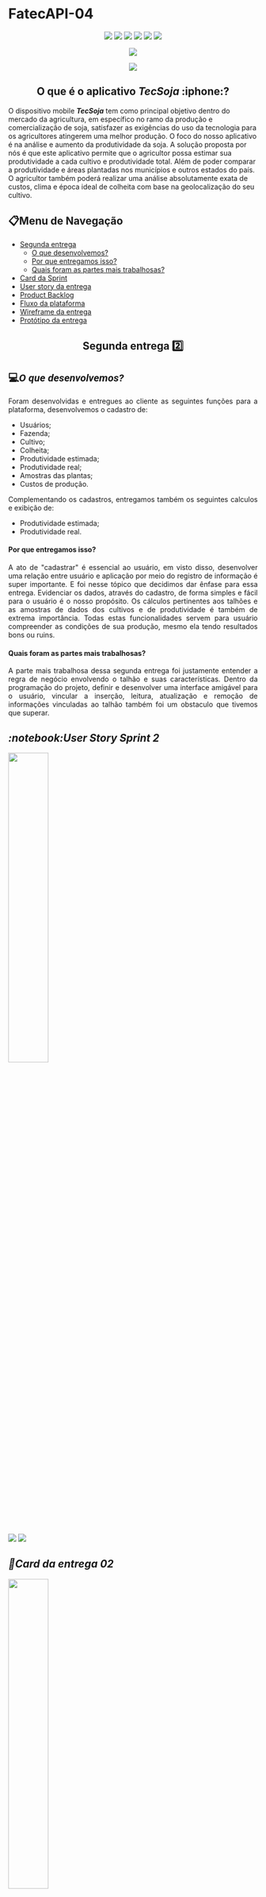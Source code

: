 # FatecAPI-04
<html>
       <head></head>
       <body>
              <p align="center">
                     <img src="https://img.shields.io/badge/JavaScript-F7DF1E?style=for-the-badge&logo=javascript&logoColor=black">
                     <img src="https://img.shields.io/badge/PostgreSQL-316192?style=for-the-badge&logo=postgresql&logoColor=white">
                     <img src="https://img.shields.io/badge/Figma-F24E1E?style=for-the-badge&logo=figma&logoColor=white">
                     <img src="https://img.shields.io/badge/React_Native-20232A?style=for-the-badge&logo=react&logoColor=61DAFB">
                     <img src="https://img.shields.io/badge/Node.js-43853D?style=for-the-badge&logo=node.js&logoColor=white">
                     <img src="https://img.shields.io/badge/Expo-20232A?style=for-the-badge&logo=expo">
              </p>
                
<p align="center">
<img src="https://img.shields.io/badge/status-Concluído-orange?style=for-the-badge&logo=appveyor">
</p>

<p align="center">
<img src="https://img.shields.io/badge/Sprint%20atual-Sprint 2-green?style=for-the-badge&logo=appveyor">
</p>
              
 <h2 align="center">O que é o aplicativo <b><i>TecSoja</b></i> :iphone:?</h2>
 O dispositivo mobile <b><i>TecSoja</b></i> tem como principal objetivo dentro do mercado da agricultura, em específico no ramo da produção e comercialização de soja, satisfazer as exigências do uso da tecnologia para os agricultores atingerem uma melhor produção. O foco do nosso aplicativo é na análise e aumento da produtividade da soja. A solução proposta por nós é que este aplicativo permite que o agricultor possa estimar sua produtividade a cada cultivo e produtividade total. Além de poder comparar a produtividade e áreas plantadas nos municípios e outros estados do país. O agricultor também poderá realizar uma análise absolutamente exata de custos, clima e época ideal de colheita com base na geolocalização do seu cultivo.

              
<h2>📋Menu de Navegação</h2>
       
- <a href="#segundaEntrega">Segunda entrega</a>
  - [O que desenvolvemos?](#o-que-desenvolvemos)
  - [Por que entregamos isso?](#por-que-entregamos-isso)
  - [Quais foram as partes mais trabalhosas?](#quais-foram-as-partes-mais-trabalhosas)
- <a href="#card">Card da Sprint</a>
- <a href="#userStory">User story da entrega</a>
- <a href="#backlog">Product Backlog</a>
- <a href="#funcionamento">Fluxo da plataforma</a>
- <a href="#wireframe">Wireframe da entrega</a>
- <a href="#prototipo">Protótipo da entrega</a>
    
<h2 align="center" id="segundaEntrega">Segunda entrega 2️⃣</h2>

<h2 style="font-family:roboto;">💻<i>O que desenvolvemos?</i></h2>
<p align="justify">
Foram desenvolvidas e entregues ao cliente as seguintes funções para a plataforma, desenvolvemos o cadastro de:
</p>

- Usuários;
- Fazenda;
- Cultivo;
- Colheita;
- Produtividade estimada;
- Produtividade real;
- Amostras das plantas;
- Custos de produção.

<p align="justify">
Complementando os cadastros, entregamos também os seguintes calculos e exibição de:
</p>
              
- Produtividade estimada;
- Produtividade real.
              
#### Por que entregamos isso?
<p align="justify">
A ato de "cadastrar" é essencial ao usuário, em visto disso, desenvolver uma relação entre usuário e aplicação por meio do registro de informação é super importante. E foi nesse tópico que decidimos dar ênfase para essa entrega. Evidenciar os dados, através do cadastro, de forma simples e fácil para o usuário é o nosso propósito. Os cálculos pertinentes aos talhões e as amostras de dados dos cultivos e de produtividade é também de extrema importância. Todas estas funcionalidades servem para usuário compreender as condições de sua produção, mesmo ela tendo resultados bons ou ruins.  
</p>


#### Quais foram as partes mais trabalhosas?
<p align="justify">
A parte mais trabalhosa dessa segunda entrega foi justamente entender a regra de negócio envolvendo o talhão e suas características. Dentro da programação do projeto, definir e desenvolver uma interface amigável para o usuário, vincular a inserção, leitura, atualização e remoção de informações vinculadas ao talhão também foi um obstaculo que tivemos que superar.
</p>

 
<h2 id="userStory"><i>:notebook:User Story Sprint 2</i></h2>


[<img src="https://svgshare.com/i/WF7.svg" width = "40%">](#menu-de-navegação)

<img src=https://github.com/ThomasPalma1/FatecAPI-04/blob/entrega-02/docs/User%20Stories/1_Users_Stories_02.JPG>
<img src=https://github.com/ThomasPalma1/FatecAPI-04/blob/entrega-02/docs/User%20Stories/2_Users_Stories_02.JPG>




<h2 id="card"><i>📅Card da entrega 02</i></h2>

[<img src="https://svgshare.com/i/WF7.svg" width = "40%">](#menu-de-navegação)

<img src=https://github.com/ThomasPalma1/FatecAPI-04/blob/entrega-02/docs/Cards/Card_Sprint2.JPG>
              

<h2 id="backlog">📘<i>Backlog do projeto</i></h2>
              
[<img src="https://svgshare.com/i/WF7.svg" width = "40%">](#menu-de-navegação)

<img src="https://github.com/ThomasPalma1/FatecAPI-04/blob/main/docs/backlog.png">
              
---
              
<h2 id="funcionamento" style="font-family:roboto;">💻<i>Fluxo da plataforma do projeto</i></h2>
              
[<img src="https://svgshare.com/i/WF7.svg" width = "40%">](#menu-de-navegação)
         
<div align="center">
    <h3 align="center"><img style="border-radius: 50%;" src="https://github.com/ThomasPalma1/FatecAPI-04/blob/entrega-02/docs/entrega-02.gif" width="300px" height="600px;" alt=""/></h3>
</div>              
      
<h2 id="wireframe" style="font-family:roboto;">💻<i>Wireframes do projeto</i></h2>
              
[<img src="https://svgshare.com/i/WF7.svg" width = "40%">](#menu-de-navegação)
              
<p><a href="https://tecsoja.invisionapp.com/console/share/39ED72FQG5Y">Link: Wireframe Interativo</a></p>
              
<h2 id="prototipo" style="font-family:roboto;">💻<i>Prototipagem do projeto</i></h2>
              
<p><a href="https://www.figma.com/file/1W9qwDx37D7xhBstm7PVng/FATEC-API-04?node-id=0%3A1">Link: Protótipo Figma</a></p>
